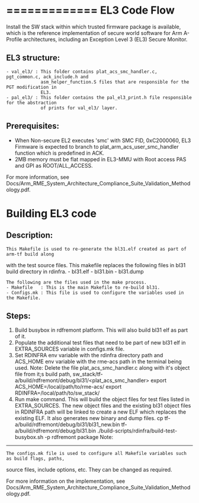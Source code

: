 =============
EL3 Code Flow
=============

Install the SW stack within which trusted firmware package is available, which is the reference
implementation of secure world software for Arm A-Profile architectures, including an Exception
Level 3 (EL3) Secure Monitor.

EL3 structure:
--------------
    - val_el3/ : This folder contains plat_acs_smc_handler.c, pgt_common.c, ack_include.h and
                 asm_helper_function.S files that are responsible for the PGT modification in
                 EL3.
    - pal_el3/ : This folder contains the pal_el3_print.h file responsible for the abstraction
                 of prints for val_el3/ layer.

Prerequisites:
--------------
- When Non-secure EL2 executes 'smc' with SMC FID, 0xC2000060, EL3 Firmware is expected to branch to
plat_arm_acs_user_smc_handler function which is predefined in ACK.
- 2MB memory must be flat mapped in EL3-MMU with Root access PAS and GPI as ROOT/ALL_ACCESS.

For more information, see Docs/Arm_RME_System_Architecture_Compliance_Suite_Validation_Methodology.pdf.

Building EL3 code
=================

Description:
------------
    This Makefile is used to re-generate the bl31.elf created as part of arm-tf build along
with the test source files. This makefile replaces the following files in bl31 build directory
in rdinfra.
    - bl31.elf
    - bl31.bin
    - bl31.dump

    The following are the files used in the make process.
    - Makefile   : This is the main Makefile to re-build bl31.
    - Configs.mk : This file is used to configure the variables used in the Makefile.

Steps:
------
1. Build busybox in rdfremont platform. This will also build bl31 elf as part of it.
2. Populate the additional test files that need to be part of new bl31 elf in EXTRA_SOURCES
   variable in configs.mk file.
3. Set RDINFRA env variable with the rdinfra directory path and ACS_HOME env variable with the
   rme-acs path in the terminal being used.
Note: Delete the file plat_acs_smc_handler.c along with it's object file from it;s build path,
sw_stack/tf-a/build/rdfremont/debug/bl31/<plat_acs_smc_handler>
   export ACS_HOME=/local/path/to/rme-acs/
   export RDINFRA=/local/path/to/sw_stack/
4. Run make command. This will build the object files for test files listed in EXTRA_SOURCES.
   The new object files and the existing bl31 object files in RDINFRA path will be linked to
   create a new ELF which replaces the existing ELF. It also generates new binary and dump
   files.
   cp tf-a/build/rdfremont/debug/bl31/bl31_new.bin tf-a/build/rdfremont/debug/bl31.bin
   ./build-scripts/rdinfra/build-test-busybox.sh -p rdfremont package
Note:
-----
    The configs.mk file is used to configure all Makefile variables such as build flags, paths,
source files, include options, etc. They can be changed as required.

For more information on the implementation, see Docs/Arm_RME_System_Architecture_Compliance_Suite_Validation_Methodology.pdf.
